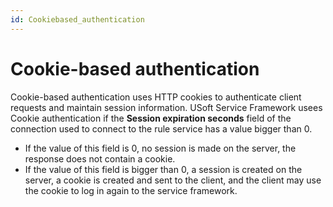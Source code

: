 ```yaml
---
id: Cookiebased_authentication
---
```


# Cookie-based authentication

Cookie-based authentication uses HTTP cookies to authenticate client requests and maintain session information. USoft Service Framework usees Cookie authentication if the **Session expiration seconds** field of the connection used to connect to the rule service has a value bigger than 0.

- If the value of this field is 0, no session is made on the server, the response does not contain a cookie.
- If the value of this field is bigger than 0, a session is created on the server, a cookie is created and sent to the client, and the client may use the cookie to log in again to the service framework.